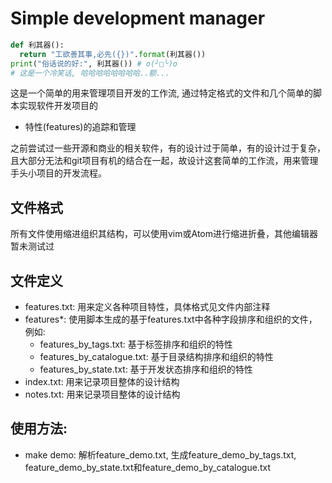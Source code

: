 # Simple development manager
```python
def 利其器():
  return "工欲善其事,必先({})".format(利其器())
print("俗话说的好:", 利其器()) # o(╯□╰)o
# 这是一个冷笑话, 哈哈哈哈哈哈哈哈..额...
```

这是一个简单的用来管理项目开发的工作流, 通过特定格式的文件和几个简单的脚本实现软件开发项目的
* 特性(features)的追踪和管理

之前尝试过一些开源和商业的相关软件，有的设计过于简单，有的设计过于复杂，且大部分无法和git项目有机的结合在一起，故设计这套简单的工作流，用来管理手头小项目的开发流程。

## 文件格式
所有文件使用缩进组织其结构，可以使用vim或Atom进行缩进折叠，其他编辑器暂未测试过

## 文件定义
* features.txt: 用来定义各种项目特性，具体格式见文件内部注释
* features*: 使用脚本生成的基于features.txt中各种字段排序和组织的文件，例如:
  * features_by_tags.txt: 基于标签排序和组织的特性
  * features_by_catalogue.txt: 基于目录结构排序和组织的特性
  * features_by_state.txt: 基于开发状态排序和组织的特性
* index.txt: 用来记录项目整体的设计结构
* notes.txt: 用来记录项目整体的设计结构

## 使用方法:
* make demo: 解析feature_demo.txt, 生成feature_demo_by_tags.txt, feature_demo_by_state.txt和feature_demo_by_catalogue.txt
